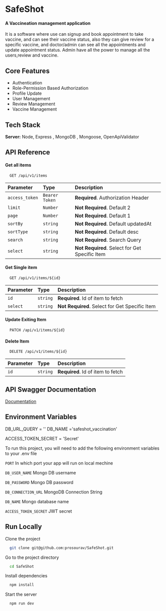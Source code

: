 
# SafeShot
#### A Vaccineation management application

It is a software where use can signup and book appointment to take vaccine, and can see their vaccine status, also they can give review for a specific vaccine, and doctor/admin can see all the appointments and update appointment status. Admin have all the power to manage all the users,review and vaccine. 


## Core Features

 - Authentication
 - Role-Permission Based Authorization
 - Profile Update
 - User Management
 - Review Management
 - Vaccine Management


## Tech Stack

**Server:** Node, Express , MongoDB , Mongoose, OpenApiValidator


## API Reference

#### Get all items

```http
  GET /api/v1/items
```

| Parameter | Type     | Description                |
| :-------- | :------- | :------------------------- |
| `access_token` | `Bearer Token` | **Required**. Authorization Header |
| `limit` | `Number` | **Not Required**. Default 2 |
| `page` | `Number` | **Not Required**. Default 1 |
| `sortBy` | `string` | **Not Required**. Default updatedAt |
| `sortType` | `string` | **Not Required**. Default desc |
| `search` | `string` | **Not Required**. Search Query |
| `select` | `string` | **Not Required**. Select for Get Specific Item |


#### Get Single item

```http
  GET /api/v1/items/${id}
```

| Parameter | Type     | Description                       |
| :-------- | :------- | :-------------------------------- |
| `id`      | `string` | **Required**. Id of item to fetch |
| `select` | `string` | **Not Required**. Select for Get Specific Item |

#### Update Exiting Item
```http
  PATCH /api/v1/items/${id}
```
#### Delete Item

```http
  DELETE /api/v1/items/${id}
```

| Parameter | Type     | Description                       |
| :-------- | :------- | :-------------------------------- |
| `id`      | `string` | **Required**. Id of item to fetch |





## API Swagger Documentation

[Documentation](https://app.swaggerhub.com/apis/Learning-SwaggerAPI/Vaccination-API/1.0.0/)


## Environment Variables

DB_URL_QUERY = ''
DB_NAME ='safeshot_vaccination'


ACCESS_TOKEN_SECRET = 'Secret'

To run this project, you will need to add the following environment variables to your .env file

`PORT` In which port your app will run on local mechine

`DB_USER_NAME` Mongo DB username

`DB_PASSWORD` Mongo DB password

`DB_CONNECTION_URL` MongoDB Connection String 

`DB_NAME` Mongo database name

`ACCESS_TOKEN_SECRET` JWT secret




## Run Locally

Clone the project

```bash
  git clone git@github.com:prosourav/SafeShot.git
```

Go to the project directory

```bash
  cd SafeShot
```

Install dependencies

```bash
  npm install
```

Start the server

```bash
  npm run dev
```


